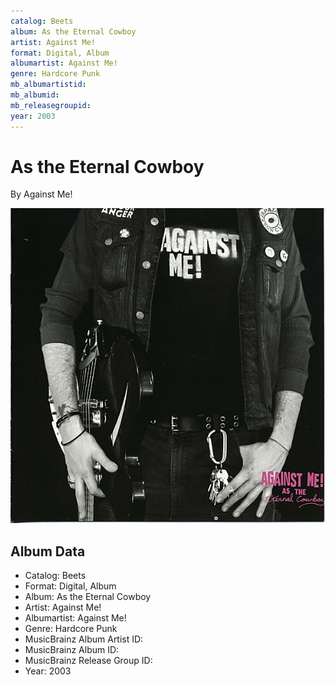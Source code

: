 ```yaml
---
catalog: Beets
album: As the Eternal Cowboy
artist: Against Me!
format: Digital, Album
albumartist: Against Me!
genre: Hardcore Punk
mb_albumartistid: 
mb_albumid: 
mb_releasegroupid: 
year: 2003
---
```


# As the Eternal Cowboy

By Against Me!

![](../../assets/beetscovers/Against_Me!-As_the_Eternal_Cowboy.jpg)

## Album Data

- Catalog: Beets
- Format: Digital, Album
- Album: As the Eternal Cowboy
- Artist: Against Me!
- Albumartist: Against Me!
- Genre: Hardcore Punk
- MusicBrainz Album Artist ID: 
- MusicBrainz Album ID: 
- MusicBrainz Release Group ID: 
- Year: 2003

